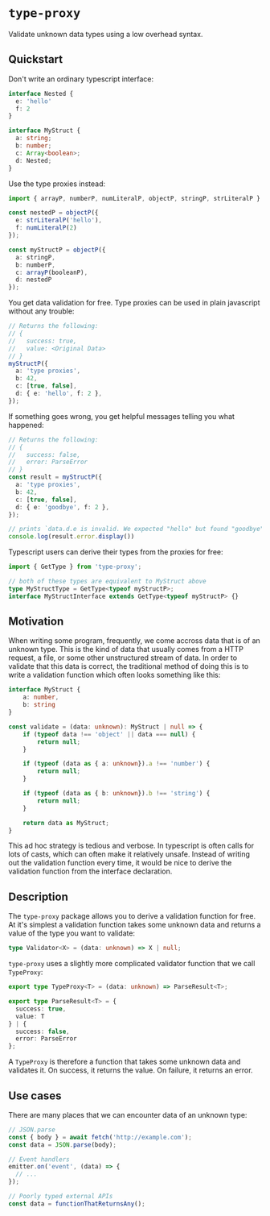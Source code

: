 # `type-proxy`

Validate unknown data types using a low overhead syntax.

## Quickstart

Don't write an ordinary typescript interface:

```typescript
interface Nested {
  e: 'hello'
  f: 2
}

interface MyStruct {
  a: string;
  b: number;
  c: Array<boolean>;
  d: Nested;
}
```

Use the type proxies instead:

```typescript
import { arrayP, numberP, numLiteralP, objectP, stringP, strLiteralP } from 'type-proxy';

const nestedP = objectP({
  e: strLiteralP('hello'),
  f: numLiteralP(2)
});

const myStructP = objectP({
  a: stringP,
  b: numberP,
  c: arrayP(booleanP),
  d: nestedP
});
```

You get data validation for free. Type proxies can be used in plain javascript without any trouble:

```typescript
// Returns the following:
// {
//   success: true,
//   value: <Original Data>
// }
myStructP({
  a: 'type proxies',
  b: 42,
  c: [true, false],
  d: { e: 'hello', f: 2 },
});
```

If something goes wrong, you get helpful messages telling you what happened:

```typescript
// Returns the following:
// {
//   success: false,
//   error: ParseError
// }
const result = myStructP({
  a: 'type proxies',
  b: 42,
  c: [true, false],
  d: { e: 'goodbye', f: 2 },
});

// prints `data.d.e is invalid. We expected "hello" but found "goodbye" instead.`
console.log(result.error.display())
```

Typescript users can derive their types from the proxies for free:

```typescript
import { GetType } from 'type-proxy';

// both of these types are equivalent to MyStruct above
type MyStructType = GetType<typeof myStructP>;
interface MyStructInterface extends GetType<typeof myStructP> {}
```

## Motivation

When writing some program, frequently, we come accross data that is of an unknown type. This is the kind of data that usually comes from a HTTP request, a file, or some other unstructured stream of data. In order to validate that this data is correct, the traditional method of doing this is to write a validation function which often looks something like this:

```typescript
interface MyStruct {
    a: number,
    b: string
}

const validate = (data: unknown): MyStruct | null => {
    if (typeof data !== 'object' || data === null) {
        return null;
    }

    if (typeof (data as { a: unknown}).a !== 'number') {
        return null;
    }

    if (typeof (data as { b: unknown}).b !== 'string') {
        return null;
    }

    return data as MyStruct;
}
```

This ad hoc strategy is tedious and verbose. In typescript is often calls for lots of casts, which can often make it relatively unsafe. Instead of writing out the validation function every time, it would be nice to derive the validation function from the interface declaration.

## Description

The `type-proxy` package allows you to derive a validation function for free. At it's simplest a validation function takes some unknown data and returns a value of the type you want to validate:

```typescript
type Validator<X> = (data: unknown) => X | null;
```

`type-proxy` uses a slightly more complicated validator function that we call `TypeProxy`:

```typescript
export type TypeProxy<T> = (data: unknown) => ParseResult<T>;

export type ParseResult<T> = {
  success: true,
  value: T
} | {
  success: false,
  error: ParseError
};
```

A `TypeProxy` is therefore a function that takes some unknown data and validates it. On success, it returns the value. On failure, it returns an error.

## Use cases

There are many places that we can encounter data of an unknown type:

```typescript
// JSON.parse
const { body } = await fetch('http://example.com');
const data = JSON.parse(body);

// Event handlers
emitter.on('event', (data) => {
  // ...
});

// Poorly typed external APIs
const data = functionThatReturnsAny();
```
